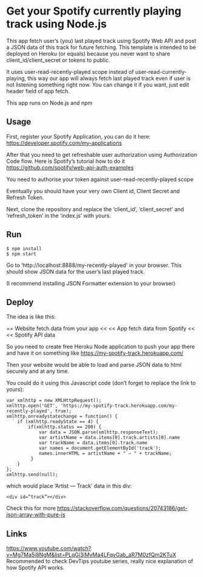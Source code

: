 # Get your Spotify currently playing track using Node.js

This app fetch user’s (you) last played track using Spotify Web API and post a JSON data of this track for future fetching. This template is intended to be deployed on Heroku (or equals) because you never want to share client_id/client_secret or tokens to public.

It uses user-read-recently-played scope instead of user-read-currently-playing, this way our app will always fetch last played track even if user is not listening something right now. You can change it if you want, just edit header field of app fetch.

This app runs on Node.js and npm

## Usage

First, register your Spotify Application, you can do it here:
https://developer.spotify.com/my-applications

After that you need to get refreshable user authorization using Authorization Code flow. Here is Spotify’s tutorial how to do it https://github.com/spotify/web-api-auth-examples

You need to authorise your token against user-read-recently-played scope

Eventually you should have your very own Client id, Client Secret and Refresh Token. 

Next, clone the repository and replace the ‘client_id’, ‘client_secret’ and ‘refresh_token’ in the ‘index.js’ with yours.

## Run

    $ npm install
    $ npm start

Go to ‘http://localhost:8888/my-recently-played' in your browser. This should show JSON data for the user’s last played track.

(I recommend installing JSON Formatter extension to your browser)

## Deploy

The idea is like this: 

== Website fetch data from your app <<
<< App fetch data from Spotify <<
<< Spotify API data
 
So you need to create free Heroku Node application to push your app there and have it on something like https://my-spotify-track.herokuapp.com/

Then your website would be able to load and parse JSON data to html securely and at any time.

You could do it using this Javascript code (don’t forget to replace the link to yours):

```
var xmlhttp = new XMLHttpRequest();
xmlhttp.open('GET', 'https://my-spotify-track.herokuapp.com/my-recently-played', true);
xmlhttp.onreadystatechange = function() {
    if (xmlhttp.readyState == 4) {
        if(xmlhttp.status == 200) {
            var data = JSON.parse(xmlhttp.responseText);
            var artistName = data.items[0].track.artists[0].name
            var trackName = data.items[0].track.name
            var names = document.getElementById('track');
            names.innerHTML = artistName + " — " + trackName;
         }
    }
};
xmlhttp.send(null);
```
which would place ‘Artist — Track’ data in this div:

```
<div id=“track”></div>
```

Check this for more https://stackoverflow.com/questions/20743186/get-json-array-with-pure-js

## Links

https://www.youtube.com/watch?v=Mg7Ma5i8NgM&list=PLqGj3iMvMa4LFqyGab_aR7M0zfQm2KTuX
Recommended to check DevTips youtube series, really nice explanation of how Spotify API works.
